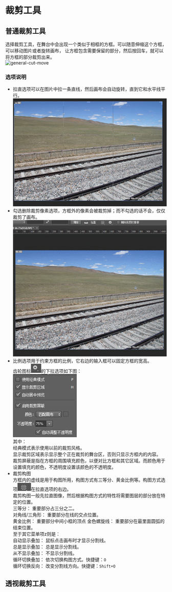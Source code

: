 # 裁剪工具  

## 普通裁剪工具  
选择裁剪工具，在舞台中会出现一个类似于相框的方框。可以随意伸缩这个方框，可以移动图片或者旋转画布，
让方框包含需要保留的部分，然后按回车，就可以将方框的部分裁剪出来。  
![general-cut-move](/images/cut/general-cut-move.gif)  
### 选项说明
* 拉直选项可以在图片中拉一条直线，然后画布会自动旋转，直到它和水平线平行。  
![general-cut-horizontal](/images/cut/general-cut-horizontal.gif)  
* 勾选删除裁剪像素选项，方框外的像素会被裁剪掉；而不勾选的话不会，仅仅裁剪了画布。  
![general-cut-pixel](/images/cut/general-cut-pixel.gif)  
* 比例选项用于约束方框的比例，它右边的输入框可以固定方框的宽高。  
齿轮图标![gear-icon](/images/cut/gear-icon.jpg)的下拉选项如下图：   
![general-gear-menu](/images/cut/general-gear-menu.jpg)  
其中：  
经典模式表示使用以前的裁剪风格。  
显示裁剪区域表示显示整个正在裁剪的舞台区，否则只显示方框内的内容。  
裁剪屏蔽是指在方框的周围填充颜色，以便对比方框和其它区域。而颜色用于设置填充的颜色，不透明度设置该颜色的不透明度。  
* 裁剪构图  
方框内的虚线是用于构图所用，构图方式有三等分、黄金比例等。构图方式选项![picture-composition-icon](/images/cut/picture-composition-icon.jpg)在拉直选项的右边。  
裁剪构图一般先拉直图像，然后根据构图方式的特性将需要图层的部分放在特定的位置。  
三等分： 重要部分占三分之二。  
对角线/三角形： 重要部分在线的交点位置。  
黄金比例： 重要部分中间小框的顶点
金色螺旋线： 重要部分在最里面圆弧的结束位置。  
至于其它菜单项z则是：   
自动显示叠加： 鼠标点击画布时才显示分割线。  
总是显示叠加： 总是显示分割线。  
从不显示叠加： 不显示分割线。  
循环切换叠加： 依次切换构图方式。快捷键：`O`      
循环切换反向： 改变分割线方向。快捷键：`Shift+O`  
## 透视裁剪工具   


